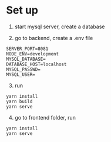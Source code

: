 # Set up

1. start mysql server, create a database

2. go to backend, create a .env file

``` shell
SERVER_PORT=8081
NODE_ENV=development
MYSQL_DATABASE=
DATABASE_HOST=localhost
MYSQL_PASSWD=
MYSQL_USER=
```

3. run

``` shell
yarn install
yarn build
yarn serve
```

4. go to frontend folder, run

``` shell
yarn install
yarn serve
```
